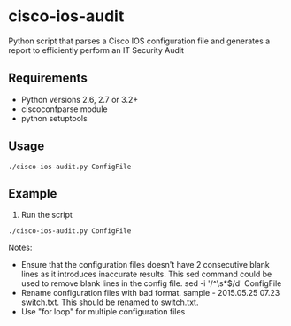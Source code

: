 # cisco-ios-audit #
Python script that parses a Cisco IOS configuration file and generates a report to efficiently perform an IT Security Audit

## Requirements ##
* Python versions 2.6, 2.7 or 3.2+
* ciscoconfparse module
* python setuptools


## Usage ##
```
./cisco-ios-audit.py ConfigFile
```

## Example ##
1. Run the script
  ```
  ./cisco-ios-audit.py ConfigFile
  ```

Notes:
* Ensure that the configuration files doesn't have 2 consecutive blank lines as it introduces inaccurate results.
    This sed command could be used to remove blank lines in the config file. sed -i '/^\s*$/d' ConfigFile
* Rename configuration files with bad format.
     sample - 2015.05.25 07.23 switch.txt. This should be renamed to switch.txt.
* Use "for loop" for multiple configuration files
